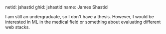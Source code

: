 netid: jshastid
ghid: jshastid
name: James Shastid

I am still an undergraduate, so I don't have a thesis. However, I would be interested in ML in the medical field or something about evaluating different web stacks.
